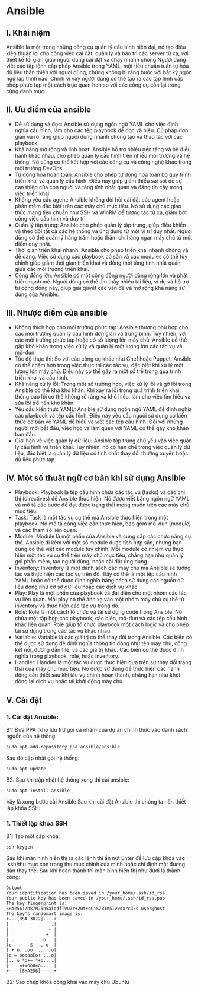 # Ansible
## I. Khái niệm
Ansible là một trong những công cụ quản lý cấu hình hiện đại, nó tạo điều kiện thuận lợi cho công việc cài đặt, quản lý và bảo trì các server từ xa, với thiết kế tối giản giúp người dùng cài đặt và chạy nhanh chóng.Người dùng viết các tập lệnh cấp phép Ansible trong YAML, một tiêu chuẩn tuần tự hóa dữ liệu thân thiện với người dùng, chúng không bị ràng buộc với bất kỳ ngôn ngữ lập trình nào. Chính vì vậy người dùng có thể tạo ra các tập lệnh cấp phép phức tạp một cách trực quan hơn so với các công cụ còn lại trong cùng danh mục.
## II. Ưu điểm của ansible
- Dễ sử dụng và đọc: Ansible sử dụng ngôn ngữ YAML cho việc định nghĩa cấu hình, làm cho các tệp playbook dễ đọc và hiểu. Cú pháp đơn giản và rõ ràng giúp người dùng nhanh chóng tạo và thao tác với các playbook.
- Khả năng mở rộng và linh hoạt: Ansible hỗ trợ nhiều nền tảng và hệ điều hành khác nhau, cho phép quản lý cấu hình trên nhiều môi trường và hệ thống. Nó cũng có thể kết hợp với các công cụ và công nghệ khác trong môi trường DevOps.
- Tự động hóa hoàn toàn: Ansible cho phép tự động hóa toàn bộ quy trình triển khai và quản lý cấu hình. Điều này giúp giảm thiểu sai sót do sự can thiệp của con người và tăng tính nhất quán và đáng tin cậy trong việc triển khai.
- Không yêu cầu agent: Ansible không đòi hỏi cài đặt các agent hoặc phần mềm đặc biệt trên các máy chủ mục tiêu. Nó sử dụng các giao thức mạng tiêu chuẩn như SSH và WinRM để tương tác từ xa, giảm bớt công việc cấu hình và duy trì.
- Quản lý tập trung: Ansible cho phép quản lý tập trung, giúp điều khiển và theo dõi tất cả các hệ thống và ứng dụng từ một vị trí duy nhất. Người dùng có thể quản lý hàng trăm hoặc thậm chí hàng ngàn máy chủ từ một điểm duy nhất.
- Thời gian triển khai nhanh: Ansible cho phép triển khai nhanh chóng và dễ dàng. Việc sử dụng các playbook có sẵn và các modules có thể tùy chỉnh giúp giảm thời gian triển khai và đồng thời tăng tính nhất quán giữa các môi trường triển khai.
- Cộng đồng lớn: Ansible có một cộng đồng người dùng rộng lớn và phát triển mạnh mẽ. Người dùng có thể tìm thấy nhiều tài liệu, ví dụ và hỗ trợ từ cộng đồng này, giúp giải quyết các vấn đề và mở rộng khả năng sử dụng của Ansible.
## III. Nhược điểm của ansible
- Không thích hợp cho môi trường phức tạp: Ansible thường phù hợp cho các môi trường quản lý cấu hình đơn giản và trung bình. Tuy nhiên, với các môi trường phức tạp hoặc có số lượng lớn máy chủ, Ansible có thể gặp khó khăn trong việc xử lý và quản lý một lượng lớn các tác vụ và mô-đun.
- Tốc độ thực thi: So với các công cụ khác như Chef hoặc Puppet, Ansible có thể chậm hơn trong việc thực thi các tác vụ, đặc biệt khi xử lý một lượng lớn máy chủ. Điều này có thể gây ra một số trễ trong quá trình triển khai và cấu hình.
- Khả năng xử lý lỗi: Trong một số trường hợp, việc xử lý lỗi và gỡ lỗi trong Ansible có thể khá khó khăn. Khi xảy ra lỗi trong quá trình triển khai, thông báo lỗi có thể không rõ ràng và khó hiểu, làm cho việc tìm hiểu và sửa lỗi trở nên khó khăn.
- Yêu cầu kiến thức YAML: Ansible sử dụng ngôn ngữ YAML để định nghĩa các playbook và tệp cấu hình. Điều này yêu cầu người sử dụng có kiến thức cơ bản về YAML để hiểu và viết các tệp cấu hình. Đối với những người mới bắt đầu, việc học và làm quen với YAML có thể gây khó khăn ban đầu.
- Giới hạn về việc quản lý dữ liệu: Ansible tập trung chủ yếu vào việc quản lý cấu hình và triển khai. Tuy nhiên, nó có hạn chế trong việc quản lý dữ liệu, đặc biệt là quản lý dữ liệu có tính chất thay đổi thường xuyên hoặc dữ liệu phức tạp.
## IV. Một số thuật ngữ cơ bản khi sử dụng Ansible
- Playbook: Playbook là tệp cấu hình chứa các tác vụ (tasks) và các chỉ thị (directives) để Ansible thực hiện. Nó được viết bằng ngôn ngữ YAML và mô tả các bước để đạt được trạng thái mong muốn trên các máy chủ mục tiêu.
- Task: Task là một tác vụ cụ thể mà Ansible thực hiện trong một playbook. Nó mô tả công việc cần thực hiện, bao gồm mô-đun (module) và các tham số liên quan.
- Module: Module là một phần của Ansible và cung cấp các chức năng cụ thể. Ansible đi kèm với một số module được tích hợp sẵn, nhưng bạn cũng có thể viết các module tùy chỉnh. Mỗi module có nhiệm vụ thực hiện một tác vụ cụ thể trên máy chủ mục tiêu, chẳng hạn như quản lý gói phần mềm, tạo người dùng, hoặc cài đặt ứng dụng.
- Inventory: Inventory là một danh sách các máy chủ mà Ansible sẽ tương tác và thực hiện các tác vụ trên đó. Đây có thể là một tệp cấu hình YAML hoặc có thể được định nghĩa bằng cách sử dụng các nguồn dữ liệu động như cơ sở dữ liệu hoặc các dịch vụ khác.
- Play: Play là một phần của playbook và đại diện cho một nhóm các tác vụ liên quan. Mỗi play có thể ánh xạ vào một nhóm máy chủ cụ thể từ inventory và thực hiện các tác vụ trong đó.
- Role: Role là một cách tổ chức và tái sử dụng code trong Ansible. Nó chứa một tập hợp các playbook, các biến, mô-đun và các tệp cấu hình khác liên quan. Role giúp tổ chức playbook một cách logic và cho phép tái sử dụng trong các tác vụ khác nhau.
- Variable: Variable là các giá trị có thể thay đổi trong Ansible. Các biến có thể được sử dụng để định nghĩa thông tin động như tên máy chủ, cổng kết nối, đường dẫn file, và các giá trị khác. Các biến có thể được định nghĩa trong playbook, role, hoặc inventory.
- Handler: Handler là một tác vụ được thực hiện dựa trên sự thay đổi trạng thái của máy chủ mục tiêu. Nó được sử dụng để thực hiện các hành động cần thiết sau khi tác vụ chính hoàn thành, chẳng hạn như khởi động lại dịch vụ hoặc tái khởi động máy chủ.
## V. Cài đặt
### 1. Cài đặt Ansible:
B1: Đưa PPA (kho lưu trữ gói cá nhân) của dự án chính thức vào danh sách nguồn của hệ thống:
```
sudo apt-add-repository ppa:ansible/ansible
```
Sau đó cập nhật gói hệ thống:
```
sudo apt update
```
B2: Sau khi cập nhật hệ thống xong thì cài ansible:
```
sudo apt install ansible
```
Vậy là xong bước cài Ansible
Sau khi cài đặt Ansible thì chúng ta nên thiết lập khóa SSH:
### 1. Thiết lập khóa SSH
B1: Tạo một cặp khóa:
```
ssh-keygen
```
Sau khi màn hình hiển thị ra các lệnh thì ấn nút Enter để lưu cặp khóa vào .ssh/thư mục con trong thư mục chính của mình hoặc chỉ định một đường dẫn thay thế.
Sau khi hoàn thành thì màn hình hiển thị như dưới là thành công:
```
Output
Your identification has been saved in /your_home/.ssh/id_rsa
Your public key has been saved in /your_home/.ssh/id_rsa.pub
The key fingerprint is:
SHA256:/hk7MJ5n5aiqdfTVUZr+2Qt+qCiS7BIm5Iv0dxrc3ks user@host
The key's randomart image is:
+---[RSA 3072]----+
|                .|
|               + |
|              +  |
| .           o . |
|o       S   . o  |
| + o. .oo. ..  .o|
|o = oooooEo+ ...o|
|.. o *o+=.*+o....|
|    =+=ooB=o.... |
+----[SHA256]-----+
```
B2:  Sao chép khóa công khai vào máy chủ Ubuntu
